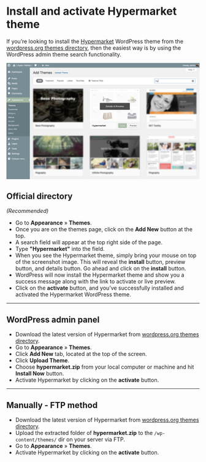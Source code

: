 # Install and activate Hypermarket theme

If you’re looking to install the [Hypermarket](https://wordpress.org/themes/hypermarket/) WordPress theme from the [wordpress.org themes directory](https://wordpress.org/themes/), then the easiest way is by using the WordPress admin theme search functionality.

![Install and activate Hypermarket theme](img/install-hypermarket-theme.jpg)

## Official directory 

*(Recommended)*

* Go to **Appearance** » **Themes**.
* Once you are on the themes page, click on the **Add New** button at the top.
* A search field will appear at the top right side of the page.
* Type **"Hypermarket"** into the field.
* When you see the Hypermarket theme, simply bring your mouse on top of the screenshot image. This will reveal the **install** button, preview button, and details button. Go ahead and click on the **install** button.
* WordPress will now install the Hypermarket theme and show you a success message along with the link to activate or live preview.
* Click on the **activate** button, and you’ve successfully installed and activated the Hypermarket WordPress theme.

<hr/>

## WordPress admin panel

* Download the latest version of Hypermarket from [wordpress.org themes directory](https://wordpress.org/themes/).
* Go to **Appearance** » **Themes**. 
* Click **Add New** tab, located at the top of the screen.
* Click **Upload Theme**.
* Choose **hypermarket.zip** from your local computer or machine and hit **Install Now** button.
* Activate Hypermarket by clicking on the **activate** button.

<hr/>

## Manually - FTP method

* Download the latest version of Hypermarket from [wordpress.org themes directory](https://wordpress.org/themes/).
* Upload the extracted folder of **hypermarket.zip** to the ```/wp-content/themes/``` dir on your server via FTP.
* Go to **Appearance** » **Themes**. 
* Activate Hypermarket by clicking on the **activate** button.
